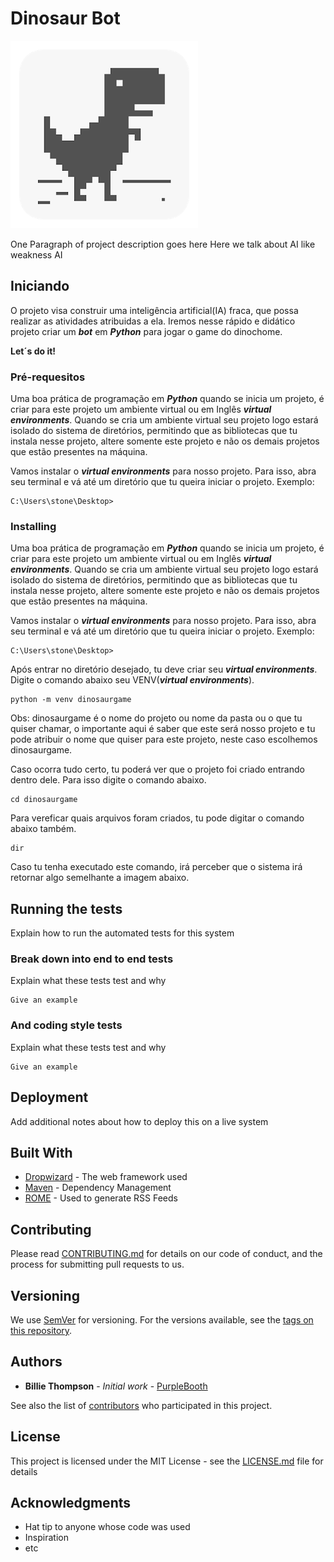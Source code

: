 # Dinosaur Bot
![Eu sou o dino](https://github.com/lucasstonehc/dinosaurgame/blob/master/images/dinoicon.jpg)

One Paragraph of project description goes here
Here we talk about AI like weakness AI

## Iniciando
O projeto visa construir uma inteligência artificial(IA) fraca, que possa realizar as atividades atribuidas a ela. Iremos nesse rápido e didático projeto criar um ***bot*** em ***Python*** para jogar o game do dinochome. 

**Let´s do it!**

### Pré-requesitos

Uma boa prática de programação em ***Python*** quando se inicia um projeto, é criar para este projeto um ambiente virtual ou em Inglês ***virtual environments***. Quando se cria um ambiente virtual seu projeto logo estará isolado do sistema de diretórios, permitindo que as bibliotecas que tu instala nesse projeto, altere somente este projeto e não os demais projetos que estão presentes na máquina.

Vamos instalar o ***virtual environments*** para nosso projeto. Para isso, abra seu terminal e vá até um diretório que tu queira iniciar o projeto.
Exemplo:

```
C:\Users\stone\Desktop>
```

### Installing

Uma boa prática de programação em ***Python*** quando se inicia um projeto, é criar para este projeto um ambiente virtual ou em Inglês ***virtual environments***. Quando se cria um ambiente virtual seu projeto logo estará isolado do sistema de diretórios, permitindo que as bibliotecas que tu instala nesse projeto, altere somente este projeto e não os demais projetos que estão presentes na máquina.

Vamos instalar o ***virtual environments*** para nosso projeto. Para isso, abra seu terminal e vá até um diretório que tu queira iniciar o projeto.
Exemplo:

```
C:\Users\stone\Desktop>
```
Após entrar no diretório desejado, tu deve criar seu ***virtual environments***. Digite o comando abaixo seu VENV(***virtual environments***).

```
python -m venv dinosaurgame 
```
Obs: dinosaurgame é o nome do projeto ou nome da pasta ou o que tu quiser chamar, o importante aqui é saber que este será nosso projeto e tu pode atribuir o nome que quiser para este projeto, neste caso escolhemos dinosaurgame.

Caso ocorra tudo certo, tu poderá ver que o projeto foi criado entrando dentro dele. Para isso digite o comando abaixo.
```
cd dinosaurgame
```
Para vereficar quais arquivos foram criados, tu pode digitar o comando abaixo também.
```
dir
```
Caso tu tenha executado este comando, irá perceber que o sistema irá retornar algo semelhante a imagem abaixo.



## Running the tests

Explain how to run the automated tests for this system

### Break down into end to end tests

Explain what these tests test and why

```
Give an example
```

### And coding style tests

Explain what these tests test and why

```
Give an example
```

## Deployment

Add additional notes about how to deploy this on a live system

## Built With

* [Dropwizard](http://www.dropwizard.io/1.0.2/docs/) - The web framework used
* [Maven](https://maven.apache.org/) - Dependency Management
* [ROME](https://rometools.github.io/rome/) - Used to generate RSS Feeds

## Contributing

Please read [CONTRIBUTING.md](https://gist.github.com/PurpleBooth/b24679402957c63ec426) for details on our code of conduct, and the process for submitting pull requests to us.

## Versioning

We use [SemVer](http://semver.org/) for versioning. For the versions available, see the [tags on this repository](https://github.com/your/project/tags). 

## Authors

* **Billie Thompson** - *Initial work* - [PurpleBooth](https://github.com/PurpleBooth)

See also the list of [contributors](https://github.com/your/project/contributors) who participated in this project.

## License

This project is licensed under the MIT License - see the [LICENSE.md](LICENSE.md) file for details

## Acknowledgments

* Hat tip to anyone whose code was used
* Inspiration
* etc
